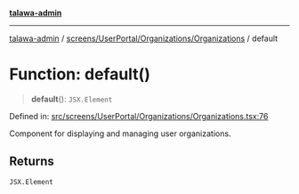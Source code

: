 [**talawa-admin**](../../../../../README.md)

***

[talawa-admin](../../../../../README.md) / [screens/UserPortal/Organizations/Organizations](../README.md) / default

# Function: default()

> **default**(): `JSX.Element`

Defined in: [src/screens/UserPortal/Organizations/Organizations.tsx:76](https://github.com/gautam-divyanshu/talawa-admin/blob/334f0f7773e45df65600a1da08d00c41806347e4/src/screens/UserPortal/Organizations/Organizations.tsx#L76)

Component for displaying and managing user organizations.

## Returns

`JSX.Element`
